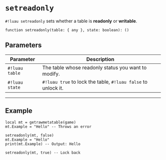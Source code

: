 # `setreadonly`

`#!luau setreadonly` sets whether a table is **readonly** or **writable**.

```luau
function setreadonly(table: { any }, state: boolean): ()
```

## Parameters

| Parameter        | Description                                              |
|------------------|----------------------------------------------------------|
| `#!luau table`   | The table whose readonly status you want to modify.     |
| `#!luau state`   | `#!luau true` to lock the table, `#!luau false` to unlock it.         |

---

## Example

```luau title="Unlocking a metatable" linenums="1"
local mt = getrawmetatable(game)
mt.Example = "Hello" -- Throws an error

setreadonly(mt, false)
mt.Example = "Hello"
print(mt.Example) -- Output: Hello

setreadonly(mt, true) -- Lock back

```
